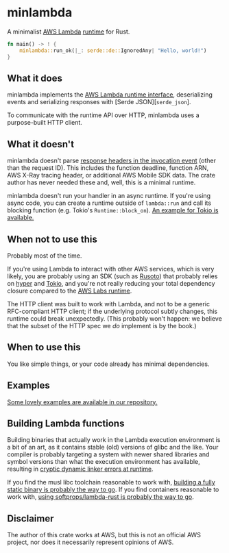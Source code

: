 # minlambda

A minimalist [AWS Lambda][lambda] [runtime] for Rust.

```rust
fn main() -> ! {
    minlambda::run_ok(|_: serde::de::IgnoredAny| "Hello, world!")
}
```

[lambda]: https://aws.amazon.com/lambda/
[runtime]: https://docs.aws.amazon.com/lambda/latest/dg/runtimes-custom.html

## What it does

minlambda implements the [AWS Lambda runtime interface][interface], deserializing events and
serializing responses with [Serde JSON][`serde_json`].

To communicate with the runtime API over HTTP, minlambda uses a purpose-built HTTP client.

[interface]: https://docs.aws.amazon.com/lambda/latest/dg/runtimes-api.html

## What it doesn't

minlambda doesn't parse [response headers in the invocation event][next] (other than the
request ID). This includes the function deadline, function ARN, AWS X-Ray tracing header, or
additional AWS Mobile SDK data. The crate author has never needed these and, well, this is a
minimal runtime.

minlambda doesn't run your handler in an async runtime. If you're using async code, you can
create a runtime outside of `lambda::run` and call its blocking function (e.g. Tokio's
`Runtime::block_on`). [An example for Tokio is available.][tokio-example]

[next]: https://docs.aws.amazon.com/lambda/latest/dg/runtimes-api.html#runtimes-api-next
[tokio-example]: https://github.com/iliana/minlambda/blob/matriarch/examples/async.rs

## When not to use this

Probably most of the time.

If you're using Lambda to interact with other AWS services, which is very likely, you are
probably using an SDK (such as [Rusoto]) that probably relies on [hyper] and [Tokio], and
you're not really reducing your total dependency closure compared to the [AWS Labs
runtime][awslabs].

The HTTP client was built to work with Lambda, and not to be a generic RFC-compliant HTTP
client; if the underlying protocol subtly changes, this runtime could break unexpectedly. (This
probably won't happen: we believe that the subset of the HTTP spec we *do* implement is by the
book.)

[Rusoto]: https://github.com/rusoto/rusoto
[hyper]: https://docs.rs/hyper
[tokio]: https://docs.rs/tokio
[awslabs]: https://github.com/awslabs/aws-lambda-rust-runtime

## When to use this

You like simple things, or your code already has minimal dependencies.

## Examples

[Some lovely examples are available in our repository.][examples]

[examples]: https://github.com/iliana/minlambda/tree/matriarch/examples

## Building Lambda functions

Building binaries that actually work in the Lambda execution environment is a bit of an art, as
it contains stable (old) versions of glibc and the like. Your compiler is probably targeting a
system with newer shared libraries and symbol versions than what the execution environment has
available, resulting in [cryptic dynamic linker errors at runtime][cryptic].

If you find the musl libc toolchain reasonable to work with, [building a fully static binary is
probably the way to go][musl]. If you find containers reasonable to work with, [using
softprops/lambda-rust is probably the way to go][container].

[cryptic]: https://github.com/awslabs/aws-lambda-rust-runtime/issues/17
[musl]: https://doc.rust-lang.org/edition-guide/rust-2018/platform-and-target-support/musl-support-for-fully-static-binaries.html
[container]: https://github.com/softprops/lambda-rust

## Disclaimer

The author of this crate works at AWS, but this is not an official AWS project, nor does it
necessarily represent opinions of AWS.
